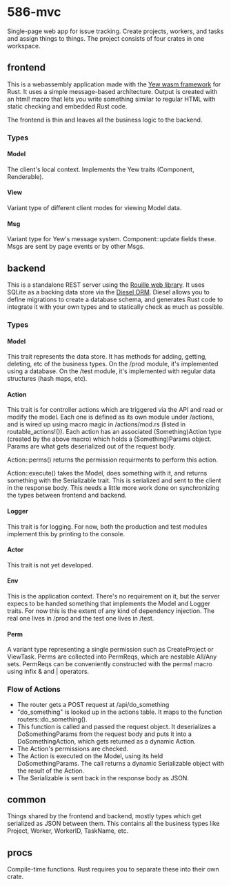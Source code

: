 # 586-mvc
Single-page web app for issue tracking. Create projects, workers, and tasks and assign things to things. The project consists of four crates in one workspace.

## frontend
This is a webassembly application made with the [Yew wasm framework](https://docs.rs/yew/0.4.0/yew/) for Rust. It uses a simple message-based architecture. Output is created with an html! macro that lets you write something similar to regular HTML with static checking and embedded Rust code.

The frontend is thin and leaves all the business logic to the backend.

### Types
#### Model
The client's local context. Implements the Yew traits (Component, Renderable).
#### View
Variant type of different client modes for viewing Model data.
#### Msg
Variant type for Yew's message system. Component::update fields these. Msgs are sent by page events or by other Msgs.

## backend
This is a standalone REST server using the [Rouille web library](https://docs.rs/rouille/3.0.0/rouille/). It uses SQLite as a backing data store via the [Diesel ORM](https://docs.diesel.rs/diesel/). Diesel allows you to define migrations to create a database schema, and generates Rust code to integrate it with your own types and to statically check as much as possible.

### Types
#### Model
This trait represents the data store. It has methods for adding, getting, deleting, etc of the business types. On the /prod module, it's implemented using a database. On the /test module, it's implemented with regular data structures (hash maps, etc).

#### Action
This trait is for controller actions which are triggered via the API and read or modify the model. Each one is defined as its own module under /actions, and is wired up using macro magic in /actions/mod.rs (listed in routable_actions!()). Each action has an associated (Something)Action type (created by the above macro) which holds a (Something)Params object. Params are what gets deserialized out of the request body.

Action::perms() returns the permission requirments to perform this action.

Action::execute() takes the Model, does something with it, and returns something with the Serializable trait. This is serialized and sent to the client in the response body. This needs a little more work done on synchronizing the types between frontend and backend.

#### Logger
This trait is for logging. For now, both the production and test modules implement this by printing to the console.

#### Actor
This trait is not yet developed.

#### Env
This is the application context. There's no requirement on it, but the server expecs to be handed something that implements the Model and Logger traits. For now this is the extent of any kind of dependency injection. The real one lives in /prod and the test one lives in /test.

#### Perm
A variant type representing a single permission such as CreateProject or ViewTask. Perms are collected into PermReqs, which are nestable All/Any sets. PermReqs can be conveniently constructed with the perms! macro using infix & and | operators.

### Flow of Actions
- The router gets a POST request at /api/do_something
- "do_something" is looked up in the actions table. It maps to the function routers::do_something().
- This function is called and passed the request object. It deserializes a DoSomethingParams from the request body and puts it into a DoSomethingAction, which gets returned as a dynamic Action.
- The Action's permissions are checked.
- The Action is executed on the Model, using its held DoSomethingParams. The call returns a dynamic Serializable object with the result of the Action.
- The Serializable is sent back in the response body as JSON.

## common
Things shared by the frontend and backend, mostly types which get serialized as JSON between them. This contains all the business types like Project, Worker, WorkerID, TaskName, etc.

## procs
Compile-time functions. Rust requires you to separate these into their own crate.
